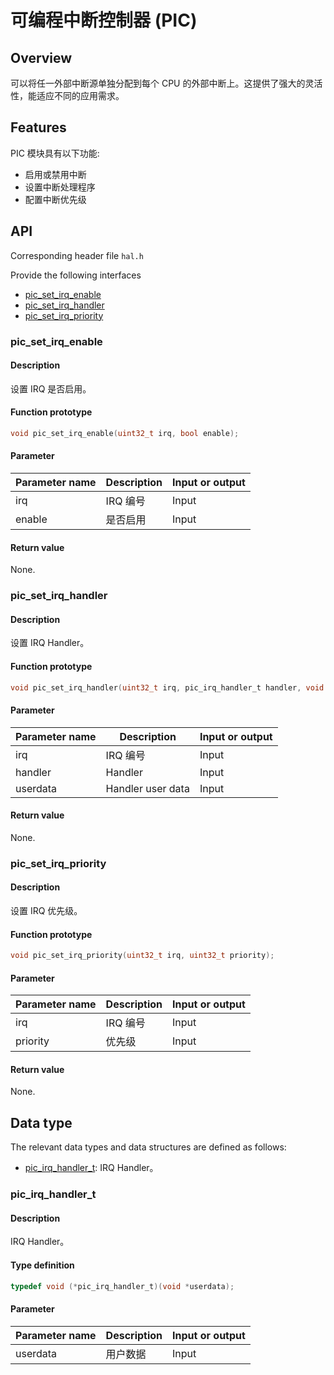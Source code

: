 # 可编程中断控制器 (PIC)

## Overview

可以将任一外部中断源单独分配到每个 CPU 的外部中断上。这提供了强大的灵活性，能适应不同的应用需求。

## Features

PIC 模块具有以下功能: 

- 启用或禁用中断
- 设置中断处理程序
- 配置中断优先级

## API

Corresponding header file `hal.h`

Provide the following interfaces

- [pic\_set\_irq\_enable](#picsetirqenable)
- [pic\_set\_irq\_handler](#picsetirqhandler)
- [pic\_set\_irq\_priority](#picsetirqpriority)

### pic\_set\_irq\_enable

#### Description

设置 IRQ 是否启用。

#### Function prototype

```c
void pic_set_irq_enable(uint32_t irq, bool enable);
```

#### Parameter

| Parameter name     |   Description         |  Input or output  |
| ----------- | -------------- | --------- |
| irq         | IRQ 编号       | Input      |
| enable      | 是否启用        | Input      |

#### Return value

None.

### pic\_set\_irq\_handler

#### Description

设置 IRQ Handler。

#### Function prototype

```c
void pic_set_irq_handler(uint32_t irq, pic_irq_handler_t handler, void *userdata);
```

#### Parameter

| Parameter name     |   Description         |  Input or output  |
| ----------- | -------------- | --------- |
| irq         | IRQ 编号       | Input      |
| handler     | Handler        | Input      |
| userdata    | Handler user data | Input      |

#### Return value

None.

### pic\_set\_irq\_priority

#### Description

设置 IRQ 优先级。

#### Function prototype

```c
void pic_set_irq_priority(uint32_t irq, uint32_t priority);
```

#### Parameter

| Parameter name  |   Description         |  Input or output  |
| -------- | -------------- | --------- |
| irq      | IRQ 编号       | Input      |
| priority | 优先级         | Input      |

#### Return value

None.

## Data type

The relevant data types and data structures are defined as follows:

- [pic\_irq\_handler\_t](#picirqhandlert): IRQ Handler。

### pic\_irq\_handler\_t

#### Description

IRQ Handler。

#### Type definition

```c
typedef void (*pic_irq_handler_t)(void *userdata);
```

#### Parameter

| Parameter name    |   Description         |  Input or output  |
| ---------- | -------------- | --------- |
| userdata   | 用户数据        | Input      |